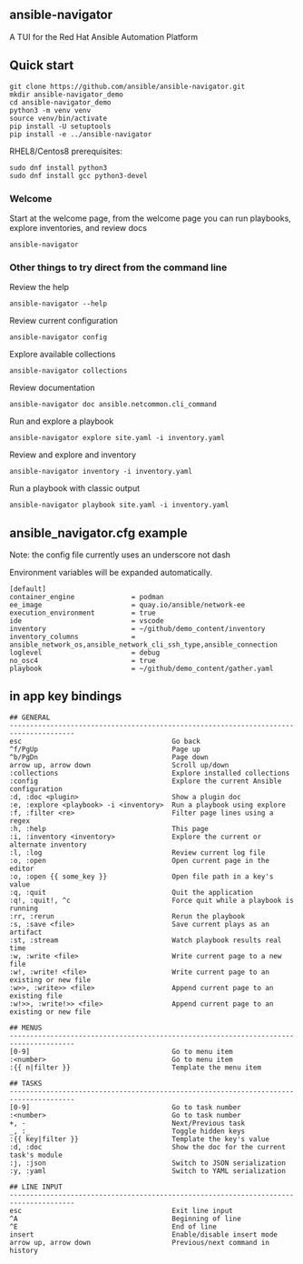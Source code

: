 ## ansible-navigator

A TUI for the Red Hat Ansible Automation Platform

## Quick start

```
git clone https://github.com/ansible/ansible-navigator.git
mkdir ansible-navigator_demo
cd ansible-navigator_demo
python3 -m venv venv
source venv/bin/activate
pip install -U setuptools
pip install -e ../ansible-navigator
```

RHEL8/Centos8 prerequisites:

```
sudo dnf install python3
sudo dnf install gcc python3-devel
```


### Welcome
Start at the welcome page, from the welcome page you can run playbooks, explore inventories, and review docs
```
ansible-navigator
```

### Other things to try direct from the command line

Review the help
```
ansible-navigator --help
```

Review current configuration
```
ansible-navigator config
```

Explore available collections
```
ansible-navigator collections
```

Review documentation
```
ansible-navigator doc ansible.netcommon.cli_command
```

Run and explore a playbook
```
ansible-navigator explore site.yaml -i inventory.yaml
```

Review and explore and inventory
```
ansible-navigator inventory -i inventory.yaml
```

Run a playbook with classic output
```
ansible-navigator playbook site.yaml -i inventory.yaml
```


## ansible_navigator.cfg example

Note: the config file currently uses an underscore not dash

Environment variables will be expanded automatically.

```
[default]
container_engine              = podman
ee_image                      = quay.io/ansible/network-ee
execution_environment         = true
ide                           = vscode
inventory                     = ~/github/demo_content/inventory
inventory_columns             = ansible_network_os,ansible_network_cli_ssh_type,ansible_connection
loglevel                      = debug
no_osc4                       = true
playbook                      = ~/github/demo_content/gather.yaml

```

## in app key bindings

```
## GENERAL
--------------------------------------------------------------------------------------
esc                                     Go back
^f/PgUp                                 Page up
^b/PgDn                                 Page down
arrow up, arrow down                    Scroll up/down
:collections                            Explore installed collections
:config                                 Explore the current Ansible configuration
:d, :doc <plugin>                       Show a plugin doc
:e, :explore <playbook> -i <inventory>  Run a playbook using explore
:f, :filter <re>                        Filter page lines using a regex
:h, :help                               This page
:i, :inventory <inventory>              Explore the current or alternate inventory
:l, :log                                Review current log file
:o, :open                               Open current page in the editor
:o, :open {{ some_key }}                Open file path in a key's value
:q, :quit                               Quit the application
:q!, :quit!, ^c                         Force quit while a playbook is running
:rr, :rerun                             Rerun the playbook
:s, :save <file>                        Save current plays as an artifact
:st, :stream                            Watch playbook results real time
:w, :write <file>                       Write current page to a new file
:w!, :write! <file>                     Write current page to an existing or new file
:w>>, :write>> <file>                   Append current page to an existing file
:w!>>, :write!>> <file>                 Append current page to an existing or new file

## MENUS
--------------------------------------------------------------------------------------
[0-9]                                   Go to menu item
:<number>                               Go to menu item
:{{ n|filter }}                         Template the menu item

## TASKS
--------------------------------------------------------------------------------------
[0-9]                                   Go to task number
:<number>                               Go to task number
+, -                                    Next/Previous task
_, :_                                   Toggle hidden keys
:{{ key|filter }}                       Template the key's value
:d, :doc                                Show the doc for the current task's module
:j, :json                               Switch to JSON serialization
:y, :yaml                               Switch to YAML serialization

## LINE INPUT
--------------------------------------------------------------------------------------
esc                                     Exit line input
^A                                      Beginning of line
^E                                      End of line
insert                                  Enable/disable insert mode
arrow up, arrow down                    Previous/next command in history
```
